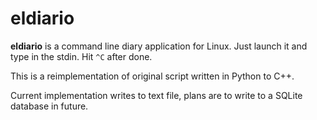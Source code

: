 # eldiario

**eldiario** is a command line diary application for Linux. Just launch it and
type in the stdin. Hit `^C` after done.

This is a reimplementation of original script written in Python to C++. 

Current implementation writes to text file, plans are to write to a SQLite database in future.
